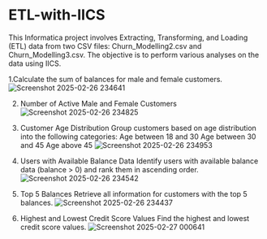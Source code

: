 # ETL-with-IICS
This Informatica project involves Extracting, Transforming, and Loading (ETL) data from two CSV files: Churn_Modelling2.csv and Churn_Modelling3.csv. The objective is to perform various analyses on the data using IICS.


1.Calculate the sum of balances for male and female customers.
![Screenshot 2025-02-26 234641](https://github.com/user-attachments/assets/e563cf3e-84f3-492e-9b29-b5c337edbd3c)

2. Number of Active Male and Female Customers
![Screenshot 2025-02-26 234825](https://github.com/user-attachments/assets/1709d094-c4eb-42d8-b2df-708e357fee9e)

3. Customer Age Distribution
Group customers based on age distribution into the following categories:
Age between 18 and 30
Age between 30 and 45
Age above 45
![Screenshot 2025-02-26 234953](https://github.com/user-attachments/assets/dbac4461-3e4b-4a8a-ad97-f6413b29a742)

4. Users with Available Balance Data
Identify users with available balance data (balance > 0) and rank them in ascending order.
![Screenshot 2025-02-26 234542](https://github.com/user-attachments/assets/dd193779-149e-4fe1-8bc6-f1af12bab06b)

5. Top 5 Balances
Retrieve all information for customers with the top 5 balances.
![Screenshot 2025-02-26 234437](https://github.com/user-attachments/assets/1db2608c-3bc2-4174-94c3-d13c59ed0e9a)

6. Highest and Lowest Credit Score Values
Find the highest and lowest credit score values.
![Screenshot 2025-02-27 000641](https://github.com/user-attachments/assets/50952976-4aa1-46a0-903d-28fa6258c63c)


